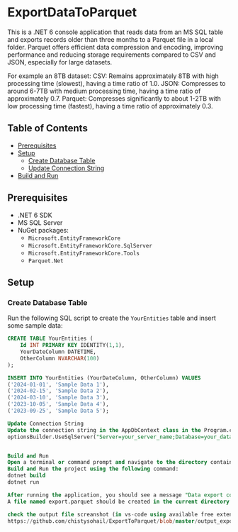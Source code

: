 # ExportDataToParquet

This is a .NET 6 console application that reads data from an MS SQL table and exports records older than three months to a Parquet file in a local folder.
Parquet offers efficient data compression and encoding, improving performance and reducing storage requirements compared to CSV and JSON, especially for large datasets.

For example an 8TB dataset:
CSV: Remains approximately 8TB with high processing time (slowest), having a time ratio of 1.0.
JSON: Compresses to around 6-7TB with medium processing time, having a time ratio of approximately 0.7.
Parquet: Compresses significantly to about 1-2TB with low processing time (fastest), having a time ratio of approximately 0.3.

## Table of Contents
- [Prerequisites](#prerequisites)
- [Setup](#setup)
  - [Create Database Table](#create-database-table)
  - [Update Connection String](#update-connection-string)
- [Build and Run](#build-and-run)

## Prerequisites
- .NET 6 SDK
- MS SQL Server
- NuGet packages: 
  - `Microsoft.EntityFrameworkCore`
  - `Microsoft.EntityFrameworkCore.SqlServer`
  - `Microsoft.EntityFrameworkCore.Tools`
  - `Parquet.Net`

## Setup

### Create Database Table

Run the following SQL script to create the `YourEntities` table and insert some sample data:

```sql
CREATE TABLE YourEntities (
    Id INT PRIMARY KEY IDENTITY(1,1),
    YourDateColumn DATETIME,
    OtherColumn NVARCHAR(100)
);

INSERT INTO YourEntities (YourDateColumn, OtherColumn) VALUES 
('2024-01-01', 'Sample Data 1'),
('2024-02-15', 'Sample Data 2'),
('2024-03-10', 'Sample Data 3'),
('2023-10-05', 'Sample Data 4'),
('2023-09-25', 'Sample Data 5');

Update Connection String
Update the connection string in the AppDbContext class in the Program.cs file with your actual database connection details:
optionsBuilder.UseSqlServer("Server=your_server_name;Database=your_database_name;User Id=your_username;Password=your_password;");


Build and Run
Open a terminal or command prompt and navigate to the directory containing these files.
Build and Run the project using the following command:
dotnet build
dotnet run

After running the application, you should see a message "Data export complete."
A file named export.parquet should be created in the current directory containing the data from the YourEntities table that is older than three months from the current date.

check the output file screanshot (in vs-code using available free extensions) :
https://github.com/chistysohail/ExportToParquet/blob/master/output_export_parquet_file.JPG
